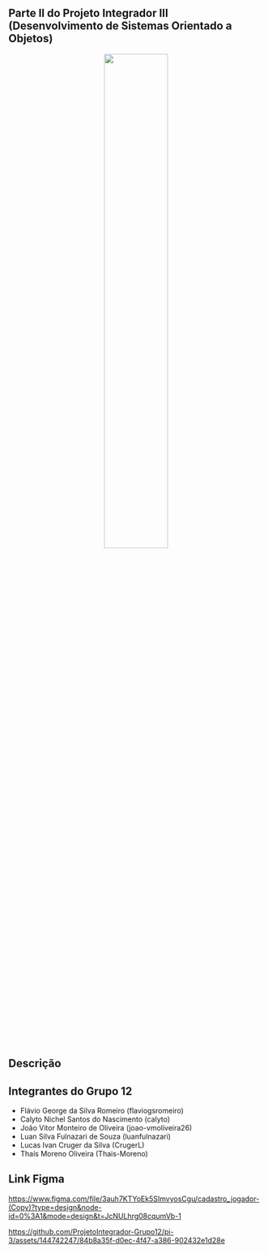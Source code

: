 ## Parte II do Projeto Integrador III (Desenvolvimento de Sistemas Orientado a Objetos)
<p align="center">
<img style="text-align:center" src="https://github.com/ProjetoIntegrador-Grupo12/pi-3/assets/144742247/4e59c1ba-8d8e-4f49-a32c-660348e939fc" width="50%">
</p>

## Descrição

## Integrantes do Grupo 12
- Flávio George da Silva Romeiro (flaviogsromeiro)
- Calyto Nichel Santos do Nascimento (calyto)
- João Vitor Monteiro de Oliveira (joao-vmoliveira26)
- Luan Silva Fulnazari de Souza (luanfulnazari)
- Lucas Ivan Cruger da Silva (CrugerL)
- Thaís Moreno Oliveira (Thais-Moreno)

## Link Figma
https://www.figma.com/file/3auh7KTYoEk5SImvyosCgu/cadastro_jogador-(Copy)?type=design&node-id=0%3A1&mode=design&t=JcNULhrg08cqumVb-1

https://github.com/ProjetoIntegrador-Grupo12/pi-3/assets/144742247/84b8a35f-d0ec-4f47-a386-902432e1d28e


